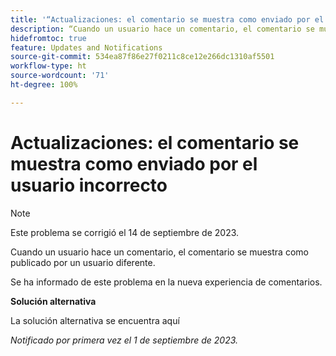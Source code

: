 ```yaml
---
title: '“Actualizaciones: el comentario se muestra como enviado por el usuario incorrecto”'
description: “Cuando un usuario hace un comentario, el comentario se muestra como publicado por un usuario diferente”.
hidefromtoc: true
feature: Updates and Notifications
source-git-commit: 534ea87f86e27f0211c8ce12e266dc1310af5501
workflow-type: ht
source-wordcount: '71'
ht-degree: 100%

---
```



# Actualizaciones: el comentario se muestra como enviado por el usuario incorrecto

>[!NOTE]
>
>Este problema se corrigió el 14 de septiembre de 2023.

Cuando un usuario hace un comentario, el comentario se muestra como publicado por un usuario diferente.

Se ha informado de este problema en la nueva experiencia de comentarios.

**Solución alternativa**

La solución alternativa se encuentra aquí

_Notificado por primera vez el 1 de septiembre de 2023._
